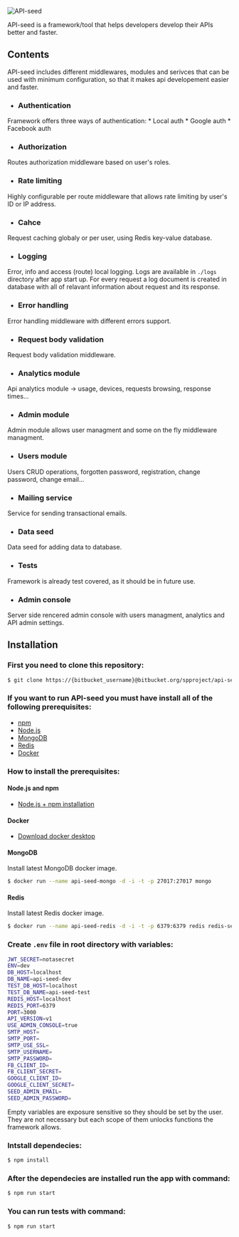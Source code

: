 ![API-seed](https://bitbucket.org/anzemur/api-seed/raw/15d25e8f43f330b1bc2b464b13609d5d5fa4fff7/assets/logo-small.png)

API-seed is a framework/tool that helps developers develop their APIs better and faster.

## Contents

API-seed includes different middlewares, modules and serivces that can be used with minimum configuration, so that it makes api developement easier and faster.

* ### Authentication
Framework offers three ways of authentication:
	* Local auth
	* Google auth
	* Facebook auth

* ### Authorization
Routes authorization middleware based on user's roles.

* ### Rate limiting
Highly configurable per route middleware that allows rate limiting by user's ID or IP address.

* ### Cahce
Request caching globaly or per user, using Redis key-value database.

* ### Logging
Error, info and access (route) local logging. Logs are available in `./logs` directory after app start up.
For every request a log document is created in database with all of relavant information about request and its response.

* ### Error handling
Error handling middleware with different errors support.

* ### Request body validation
Request body validation middleware.

* ### Analytics module
Api analytics module -> usage, devices, requests browsing, response times...

* ### Admin module
Admin module allows user managment and some on the fly middleware managment.

* ### Users module
Users CRUD operations, forgotten password, registration, change password, change email...

* ### Mailing service
Service for sending transactional emails.

* ### Data seed
Data seed for adding data to database.

* ### Tests
Framework is already test covered, as it should be in future use.

* ### Admin console
Server side rencered admin console with users managment, analytics and API admin settings.

## Installation

### First you need to clone this repository: 

```bash
$ git clone https://{bitbucket_username}@bitbucket.org/spproject/api-seed.git
```

### If you want to run API-seed you must have install all of the following prerequisites:
* [npm](https://www.npmjs.com/) 
* [Node.js](https://nodejs.org/en/)
* [MongoDB](https://www.mongodb.com)
* [Redis](https://redis.io)
* [Docker](https://www.docker.com/)

### How to install the prerequisites:

#### Node.js and npm
* [Node.js + npm installation](https://nodejs.org/en/download/)

#### Docker
* [Download docker desktop](https://www.docker.com/products/docker-desktop)

#### MongoDB

Install latest MongoDB docker image.
```bash
$ docker run --name api-seed-mongo -d -i -t -p 27017:27017 mongo
```

#### Redis

Install latest Redis docker image.

```bash
$ docker run --name api-seed-redis -d -i -t -p 6379:6379 redis redis-server --appendonly yes
```

### Create `.env` file in root directory with variables:

```bash
JWT_SECRET=notasecret
ENV=dev
DB_HOST=localhost
DB_NAME=api-seed-dev
TEST_DB_HOST=localhost
TEST_DB_NAME=api-seed-test
REDIS_HOST=localhost
REDIS_PORT=6379
PORT=3000
API_VERSION=v1
USE_ADMIN_CONSOLE=true
SMTP_HOST=
SMTP_PORT=
SMTP_USE_SSL=
SMTP_USERNAME=
SMTP_PASSWORD=
FB_CLIENT_ID=
FB_CLIENT_SECRET=
GOOGLE_CLIENT_ID=
GOOGLE_CLIENT_SECRET=
SEED_ADMIN_EMAIL=
SEED_ADMIN_PASSWORD=
```
Empty variables are exposure sensitive so they should be set by the user.
They are not necessary but each scope of them unlocks functions the framework allows.

### Intstall dependecies: 

```bash
$ npm install
```

### After the dependecies are installed run the app with command:
```bash
$ npm run start
```

### You can run tests with command:
```bash
$ npm run start
```







